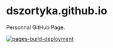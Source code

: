 # dszortyka.github.io

Personnal GitHub Page.

[![pages-build-deployment](https://github.com/dszortyka/dszortyka.github.io/actions/workflows/pages/pages-build-deployment/badge.svg?branch=gh-pages)](https://github.com/dszortyka/dszortyka.github.io/actions/workflows/pages/pages-build-deployment)
